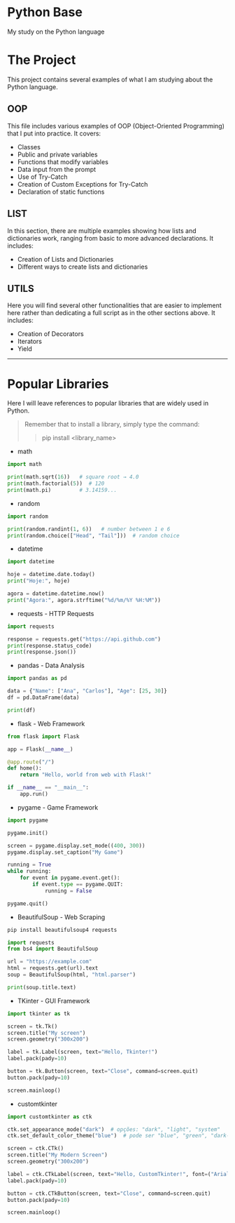 # Python Base
My study on the Python language


# The Project

This project contains several examples of what I am studying about the Python language.

## OOP

This file includes various examples of OOP (Object-Oriented Programming) that I put into practice. It covers:

* Classes
* Public and private variables
* Functions that modify variables
* Data input from the prompt
* Use of Try-Catch
* Creation of Custom Exceptions for Try-Catch
* Declaration of static functions

## LIST

In this section, there are multiple examples showing how lists and dictionaries work, ranging from basic to more advanced declarations. It includes:

* Creation of Lists and Dictionaries
* Different ways to create lists and dictionaries

## UTILS

Here you will find several other functionalities that are easier to implement here rather than dedicating a full script as in the other sections above. It includes:

* Creation of Decorators
* Iterators
* Yield

___

# Popular Libraries

Here I will leave references to popular libraries that are widely used in Python.

> Remember that to install a library, simply type the command:
>> pip install <library_name>


- math
```py
import math

print(math.sqrt(16))   # square root → 4.0
print(math.factorial(5))  # 120
print(math.pi)         # 3.14159...
```
- random
```py
import random

print(random.randint(1, 6))   # number between 1 e 6
print(random.choice(["Head", "Tail"]))  # random choice
```
- datetime
```py
import datetime

hoje = datetime.date.today()
print("Hoje:", hoje)

agora = datetime.datetime.now()
print("Agora:", agora.strftime("%d/%m/%Y %H:%M"))
```
- requests - HTTP Requests
```py
import requests

response = requests.get("https://api.github.com")
print(response.status_code)
print(response.json())

```
- pandas - Data Analysis
```py
import pandas as pd

data = {"Name": ["Ana", "Carlos"], "Age": [25, 30]}
df = pd.DataFrame(data)

print(df)
```
- flask - Web Framework
```py
from flask import Flask

app = Flask(__name__)

@app.route("/")
def home():
    return "Hello, world from web with Flask!"

if __name__ == "__main__":
    app.run()
```
- pygame - Game Framework

```py
import pygame

pygame.init()

screen = pygame.display.set_mode((400, 300))
pygame.display.set_caption("My Game")

running = True
while running:
    for event in pygame.event.get():
        if event.type == pygame.QUIT:
            running = False

pygame.quit()
```
- BeautifulSoup - Web Scraping
```bash
pip install beautifulsoup4 requests

```
```py
import requests
from bs4 import BeautifulSoup

url = "https://example.com"
html = requests.get(url).text
soup = BeautifulSoup(html, "html.parser")

print(soup.title.text)
```
- TKinter - GUI Framework

```py
import tkinter as tk

screen = tk.Tk()
screen.title("My screen")
screen.geometry("300x200")

label = tk.Label(screen, text="Hello, Tkinter!")
label.pack(pady=10)

button = tk.Button(screen, text="Close", command=screen.quit)
button.pack(pady=10)

screen.mainloop()
```
- customtkinter

```py
import customtkinter as ctk

ctk.set_appearance_mode("dark")  # opções: "dark", "light", "system"
ctk.set_default_color_theme("blue")  # pode ser "blue", "green", "dark-blue"

screen = ctk.CTk()
screen.title("My Modern Screen")
screen.geometry("300x200")

label = ctk.CTkLabel(screen, text="Hello, CustomTkinter!", font=("Arial", 16))
label.pack(pady=10)

button = ctk.CTkButton(screen, text="Close", command=screen.quit)
button.pack(pady=10)

screen.mainloop()
```
